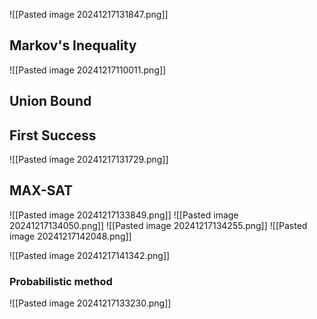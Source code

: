 ![[Pasted image 20241217131847.png]]

## Markov's Inequality
![[Pasted image 20241217110011.png]]
## Union Bound

## First Success
![[Pasted image 20241217131729.png]]

## MAX-SAT
![[Pasted image 20241217133849.png]]
![[Pasted image 20241217134050.png]]
![[Pasted image 20241217134255.png]]
![[Pasted image 20241217142048.png]]

![[Pasted image 20241217141342.png]]







### Probabilistic method
![[Pasted image 20241217133230.png]]
